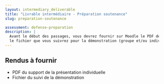 ```yaml
---
layout: intermediary_deliverable
title: "Livrable intermédiaire - Préparation soutenance"
slug: preparation-soutenance

assessment: defense-preparation
description: |
  Avant le début des passages, vous devrez fournir sur Moodle le PDF de votre support de la soutenance individuelle et
  le fichier que vous suivrez pour la démonstration (groupe et/ou individuelle).
---
```


## Rendus à fournir

- PDF du support de la présentation individuelle
- Fichier du suivi de la démonstration
